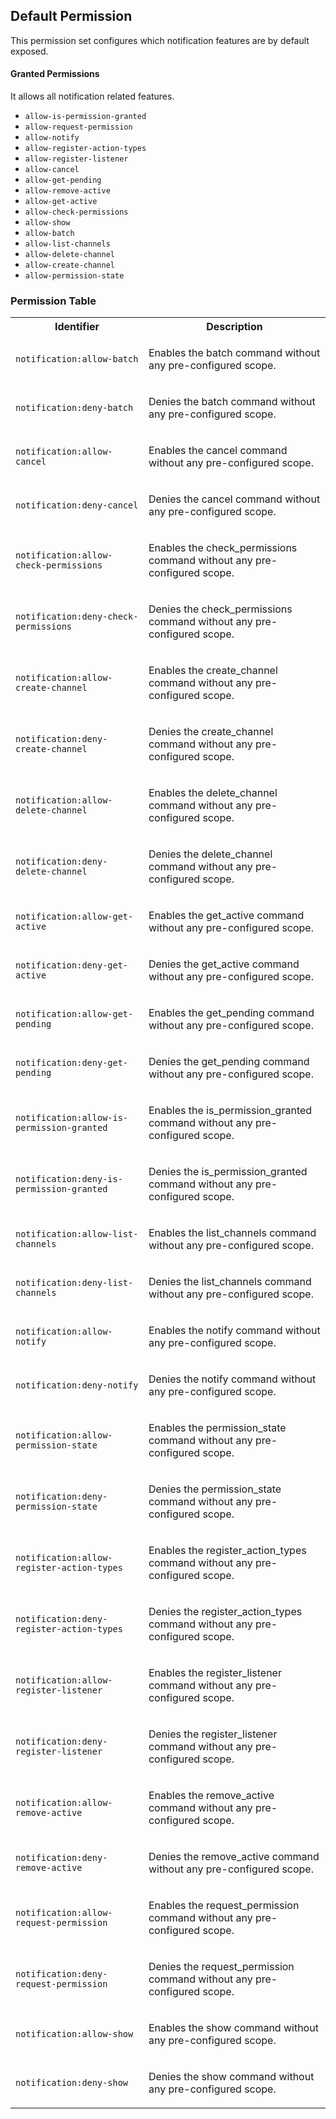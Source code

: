 ## Default Permission

This permission set configures which
notification features are by default exposed.

#### Granted Permissions

It allows all notification related features.



- `allow-is-permission-granted`
- `allow-request-permission`
- `allow-notify`
- `allow-register-action-types`
- `allow-register-listener`
- `allow-cancel`
- `allow-get-pending`
- `allow-remove-active`
- `allow-get-active`
- `allow-check-permissions`
- `allow-show`
- `allow-batch`
- `allow-list-channels`
- `allow-delete-channel`
- `allow-create-channel`
- `allow-permission-state`

### Permission Table 

<table>
<tr>
<th>Identifier</th>
<th>Description</th>
</tr>


<tr>
<td>

`notification:allow-batch`

</td>
<td>

Enables the batch command without any pre-configured scope.

</td>
</tr>

<tr>
<td>

`notification:deny-batch`

</td>
<td>

Denies the batch command without any pre-configured scope.

</td>
</tr>

<tr>
<td>

`notification:allow-cancel`

</td>
<td>

Enables the cancel command without any pre-configured scope.

</td>
</tr>

<tr>
<td>

`notification:deny-cancel`

</td>
<td>

Denies the cancel command without any pre-configured scope.

</td>
</tr>

<tr>
<td>

`notification:allow-check-permissions`

</td>
<td>

Enables the check_permissions command without any pre-configured scope.

</td>
</tr>

<tr>
<td>

`notification:deny-check-permissions`

</td>
<td>

Denies the check_permissions command without any pre-configured scope.

</td>
</tr>

<tr>
<td>

`notification:allow-create-channel`

</td>
<td>

Enables the create_channel command without any pre-configured scope.

</td>
</tr>

<tr>
<td>

`notification:deny-create-channel`

</td>
<td>

Denies the create_channel command without any pre-configured scope.

</td>
</tr>

<tr>
<td>

`notification:allow-delete-channel`

</td>
<td>

Enables the delete_channel command without any pre-configured scope.

</td>
</tr>

<tr>
<td>

`notification:deny-delete-channel`

</td>
<td>

Denies the delete_channel command without any pre-configured scope.

</td>
</tr>

<tr>
<td>

`notification:allow-get-active`

</td>
<td>

Enables the get_active command without any pre-configured scope.

</td>
</tr>

<tr>
<td>

`notification:deny-get-active`

</td>
<td>

Denies the get_active command without any pre-configured scope.

</td>
</tr>

<tr>
<td>

`notification:allow-get-pending`

</td>
<td>

Enables the get_pending command without any pre-configured scope.

</td>
</tr>

<tr>
<td>

`notification:deny-get-pending`

</td>
<td>

Denies the get_pending command without any pre-configured scope.

</td>
</tr>

<tr>
<td>

`notification:allow-is-permission-granted`

</td>
<td>

Enables the is_permission_granted command without any pre-configured scope.

</td>
</tr>

<tr>
<td>

`notification:deny-is-permission-granted`

</td>
<td>

Denies the is_permission_granted command without any pre-configured scope.

</td>
</tr>

<tr>
<td>

`notification:allow-list-channels`

</td>
<td>

Enables the list_channels command without any pre-configured scope.

</td>
</tr>

<tr>
<td>

`notification:deny-list-channels`

</td>
<td>

Denies the list_channels command without any pre-configured scope.

</td>
</tr>

<tr>
<td>

`notification:allow-notify`

</td>
<td>

Enables the notify command without any pre-configured scope.

</td>
</tr>

<tr>
<td>

`notification:deny-notify`

</td>
<td>

Denies the notify command without any pre-configured scope.

</td>
</tr>

<tr>
<td>

`notification:allow-permission-state`

</td>
<td>

Enables the permission_state command without any pre-configured scope.

</td>
</tr>

<tr>
<td>

`notification:deny-permission-state`

</td>
<td>

Denies the permission_state command without any pre-configured scope.

</td>
</tr>

<tr>
<td>

`notification:allow-register-action-types`

</td>
<td>

Enables the register_action_types command without any pre-configured scope.

</td>
</tr>

<tr>
<td>

`notification:deny-register-action-types`

</td>
<td>

Denies the register_action_types command without any pre-configured scope.

</td>
</tr>

<tr>
<td>

`notification:allow-register-listener`

</td>
<td>

Enables the register_listener command without any pre-configured scope.

</td>
</tr>

<tr>
<td>

`notification:deny-register-listener`

</td>
<td>

Denies the register_listener command without any pre-configured scope.

</td>
</tr>

<tr>
<td>

`notification:allow-remove-active`

</td>
<td>

Enables the remove_active command without any pre-configured scope.

</td>
</tr>

<tr>
<td>

`notification:deny-remove-active`

</td>
<td>

Denies the remove_active command without any pre-configured scope.

</td>
</tr>

<tr>
<td>

`notification:allow-request-permission`

</td>
<td>

Enables the request_permission command without any pre-configured scope.

</td>
</tr>

<tr>
<td>

`notification:deny-request-permission`

</td>
<td>

Denies the request_permission command without any pre-configured scope.

</td>
</tr>

<tr>
<td>

`notification:allow-show`

</td>
<td>

Enables the show command without any pre-configured scope.

</td>
</tr>

<tr>
<td>

`notification:deny-show`

</td>
<td>

Denies the show command without any pre-configured scope.

</td>
</tr>
</table>
